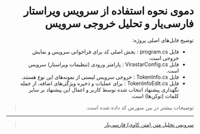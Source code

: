 <div dir="rtl">

# دموی نحوه استفاده از سرویس ویراستار فارسی‌یار و تحلیل خروجی سرویس

توضیح فایل‌های اصلی پروژه:
- فایل program.cs : بخش اصلی کد برای فراخوانی سرویس و نمایش خروجی است.
- فایل VirastarConfig.cs : پارامتر ورودی (تنظیمات ویراستار) سرویس است.
- فایل TokenInfo.cs : خروجی سرویس لیستی از نمونه‌های این نوع هستند.
- فایل TokenInfoEdit.cs : برای عملیات و ذخیره ویژگی‌های اضافه، از جمله نگهداری پیشنهاد انتخاب شده توسط کاربر و اعمال این پیشنهاد بر سایر کلمات (توکن‌ها) است.



> توضیحات بیشتر در بین سورس کد داده شده است.

---

> [سرویس تحلیل متن (متن کاوی) فارسی‌یار](https://text-mining.ir "مجموعه ابزارهای پردازش متن برای زبان فارسی")

</div>

